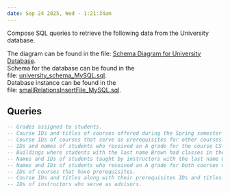 ```yaml
---
date: Sep 24 2025, Wed - 1:21:34am
---
```

Compose SQL queries to retrieve the following data from the University database.  
  
The diagram can be found in the file: [Schema Diagram for University Database](https://elearn.tntech.edu/content/enforced/8458269-11680.202110/R_Diagram_university_db1.pdf).   
Schema for the database can be found in the file: [university_schema_MySQL.sql](https://elearn.tntech.edu/content/enforced/9083084-80744.202280/university_schema_MySQL1.sql).  
Database instance can be found in the file: [smallRelationsInsertFile_MySQL.sql](https://elearn.tntech.edu/content/enforced/9083084-80744.202280/smallRelationsInsertFile_MySQL1.sql).

## Queries

```sql
-- Grades assigned to students.
-- Course IDs and titles of courses offered during the Spring semester of the year 2010.
-- Course IDs of courses that serve as prerequisites for other courses.
-- IDs and names of students who received an A grade for the course CS-190 in the Spring 2009 semester.
-- Buildings where students with the last name Brown had classes in the Spring 2010 semester.
-- Names and IDs of students taught by instructors with the last name Gold.
-- Names and IDs of students who received an A grade for both courses CS-315 and CS-347.
-- IDs of courses that have prerequisites.
-- Course IDs and titles along with their prerequisites IDs and titles.
-- IDs of instructors who serve as advisors.
```
